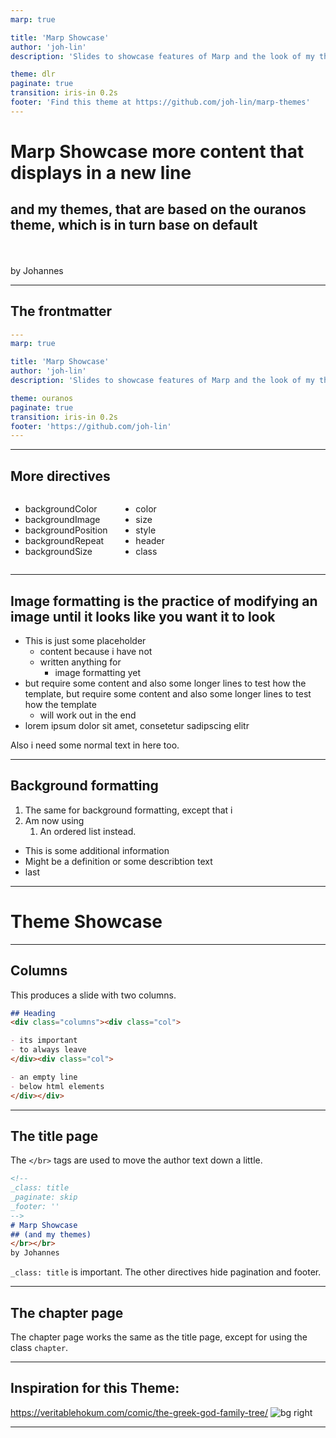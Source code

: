 ```yaml
---
marp: true

title: 'Marp Showcase'
author: 'joh-lin'
description: 'Slides to showcase features of Marp and the look of my themes'

theme: dlr
paginate: true
transition: iris-in 0.2s
footer: 'Find this theme at https://github.com/joh-lin/marp-themes'
---
```



<!-- 
_class: title
_paginate: skip
_footer: ''
-->

# Marp Showcase more content that displays in a new line
## and my themes, that are based on the ouranos theme, which is in turn base on default
</br></br>
by Johannes

---
## The frontmatter
```yaml
---
marp: true

title: 'Marp Showcase'
author: 'joh-lin'
description: 'Slides to showcase features of Marp and the look of my themes'

theme: ouranos
paginate: true
transition: iris-in 0.2s
footer: 'https://github.com/joh-lin'
---
```
---
## More directives
<!-- _backgroundImage: url('https://plus.unsplash.com/premium_photo-1701520913496-503a71946555?w=900&auto=format&fit=crop&q=60&ixlib=rb-4.0.3&ixid=M3wxMjA3fDB8MHxzZWFyY2h8MXx8cHJlc2VudGF0aW9uJTIwYmFja2dyb3VuZHxlbnwwfHwwfHx8MA%3D%3D') -->


<div class="columns"><div class="col">

- backgroundColor
- backgroundImage
- backgroundPosition
- backgroundRepeat
- backgroundSize
</div><div class="col">

- color
- size
- style
- header 
- class
</div></div>

---
## Image formatting is the practice of modifying an image until it looks like you want it to look
- This is just some placeholder
    - content because i have not
    - written anything for 
        - image formatting yet 
- but require some content and also some longer lines to test how the template, but require some content and also some longer lines to test how the template
    - will work out in the end 
- lorem ipsum dolor sit amet, consetetur sadipscing elitr

Also i need some normal text in here too.

---
## Background formatting
1. The same for background formatting, except that i
2. Am now using
    1. An ordered list instead.

<div class="additions">

- This is some additional information
- Might be a definition or some describtion text
- last
</div>

---
<!-- _class: chapter -->
# Theme Showcase

---
## Columns
This produces a slide with two columns.
```markdown
## Heading
<div class="columns"><div class="col">

- its important
- to always leave
</div><div class="col">

- an empty line
- below html elements
</div></div>
```

---
## The title page
The `</br>` tags are used to move the author text down a little.
```markdown
<!-- 
_class: title
_paginate: skip
_footer: ''
-->
# Marp Showcase
## (and my themes)
</br></br>
by Johannes
```
`_class: title` is important. The other directives hide pagination and footer.

---
## The chapter page
The chapter page works the same as the title page, except for using the class `chapter`.

---
## Inspiration for this Theme:
https://veritablehokum.com/comic/the-greek-god-family-tree/
![bg right](https://veritablehokum.com/wp-content/uploads/2015/04/Greek-God-Family-Tree2.jpg)

---